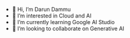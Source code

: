 - 👋 Hi, I’m Darun Dammu
- 👀 I’m interested in Cloud and AI
- 🌱 I’m currently learning Google AI Studio
- 💞️ I’m looking to collaborate on Generative AI


<!---
darundammu/darundammu is a ✨ special ✨ repository because its `README.md` (this file) appears on your GitHub profile.
You can click the Preview link to take a look at your changes.
--->
